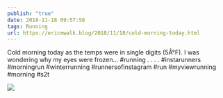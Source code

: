 ```yaml
---
publish: "true"
date: 2018-11-18 09:57:58
tags: Running
url: https://ericmwalk.blog/2018/11/18/cold-morning-today.html
---
```


Cold morning today as the temps were in single digits (5Â°F). I was wondering why my eyes were frozen... #running .
.
.
.
#instarunners #morningrun #winterrunning #runnersofinstagram #run #myviewrunning #morning #s2t

![](https://ericmwalk.blog/uploads/2022/e6a4e36d8c.jpg)